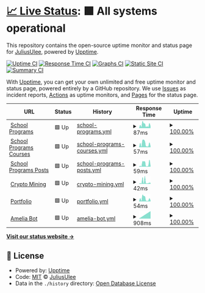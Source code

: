 # [📈 Live Status](https://Julius-Ulee.github.io/Status): <!--live status--> **🟩 All systems operational**

This repository contains the open-source uptime monitor and status page for [JuliusUlee](https://julius-ulee.github.io/), powered by [Upptime](https://github.com/upptime/upptime).

[![Uptime CI](https://github.com/Julius-Ulee/Status/workflows/Uptime%20CI/badge.svg)](https://github.com/Julius-Ulee/Status/actions?query=workflow%3A%22Uptime+CI%22)
[![Response Time CI](https://github.com/Julius-Ulee/Status/workflows/Response%20Time%20CI/badge.svg)](https://github.com/Julius-Ulee/Status/actions?query=workflow%3A%22Response+Time+CI%22)
[![Graphs CI](https://github.com/Julius-Ulee/Status/workflows/Graphs%20CI/badge.svg)](https://github.com/Julius-Ulee/Status/actions?query=workflow%3A%22Graphs+CI%22)
[![Static Site CI](https://github.com/Julius-Ulee/Status/workflows/Static%20Site%20CI/badge.svg)](https://github.com/Julius-Ulee/Status/actions?query=workflow%3A%22Static+Site+CI%22)
[![Summary CI](https://github.com/Julius-Ulee/Status/workflows/Summary%20CI/badge.svg)](https://github.com/Julius-Ulee/Status/actions?query=workflow%3A%22Summary+CI%22)

With [Upptime](https://upptime.js.org), you can get your own unlimited and free uptime monitor and status page, powered entirely by a GitHub repository. We use [Issues](https://github.com/Julius-Ulee/Status/issues) as incident reports, [Actions](https://github.com/Julius-Ulee/Status/actions) as uptime monitors, and [Pages](https://Julius-Ulee.github.io/Status) for the status page.

<!--start: status pages-->
<!-- This summary is generated by Upptime (https://github.com/upptime/upptime) -->
<!-- Do not edit this manually, your changes will be overwritten -->
<!-- prettier-ignore -->
| URL | Status | History | Response Time | Uptime |
| --- | ------ | ------- | ------------- | ------ |
| <img alt="" src="https://julius-ulee.github.io/School-Programs/assets/images/stationery.png" height="13"> [School Programs](https://julius-ulee.github.io/School-Programs/) | 🟩 Up | [school-programs.yml](https://github.com/Julius-Ulee/Status/commits/HEAD/history/school-programs.yml) | <details><summary><img alt="Response time graph" src="./graphs/school-programs/response-time-week.png" height="20"> 87ms</summary><br><a href="https://Julius-Ulee.github.io/Status/history/school-programs"><img alt="Response time 87" src="https://img.shields.io/endpoint?url=https%3A%2F%2Fraw.githubusercontent.com%2FJulius-Ulee%2FStatus%2FHEAD%2Fapi%2Fschool-programs%2Fresponse-time.json"></a><br><a href="https://Julius-Ulee.github.io/Status/history/school-programs"><img alt="24-hour response time 101" src="https://img.shields.io/endpoint?url=https%3A%2F%2Fraw.githubusercontent.com%2FJulius-Ulee%2FStatus%2FHEAD%2Fapi%2Fschool-programs%2Fresponse-time-day.json"></a><br><a href="https://Julius-Ulee.github.io/Status/history/school-programs"><img alt="7-day response time 87" src="https://img.shields.io/endpoint?url=https%3A%2F%2Fraw.githubusercontent.com%2FJulius-Ulee%2FStatus%2FHEAD%2Fapi%2Fschool-programs%2Fresponse-time-week.json"></a><br><a href="https://Julius-Ulee.github.io/Status/history/school-programs"><img alt="30-day response time 87" src="https://img.shields.io/endpoint?url=https%3A%2F%2Fraw.githubusercontent.com%2FJulius-Ulee%2FStatus%2FHEAD%2Fapi%2Fschool-programs%2Fresponse-time-month.json"></a><br><a href="https://Julius-Ulee.github.io/Status/history/school-programs"><img alt="1-year response time 87" src="https://img.shields.io/endpoint?url=https%3A%2F%2Fraw.githubusercontent.com%2FJulius-Ulee%2FStatus%2FHEAD%2Fapi%2Fschool-programs%2Fresponse-time-year.json"></a></details> | <details><summary><a href="https://Julius-Ulee.github.io/Status/history/school-programs">100.00%</a></summary><a href="https://Julius-Ulee.github.io/Status/history/school-programs"><img alt="All-time uptime 100.00%" src="https://img.shields.io/endpoint?url=https%3A%2F%2Fraw.githubusercontent.com%2FJulius-Ulee%2FStatus%2FHEAD%2Fapi%2Fschool-programs%2Fuptime.json"></a><br><a href="https://Julius-Ulee.github.io/Status/history/school-programs"><img alt="24-hour uptime 100.00%" src="https://img.shields.io/endpoint?url=https%3A%2F%2Fraw.githubusercontent.com%2FJulius-Ulee%2FStatus%2FHEAD%2Fapi%2Fschool-programs%2Fuptime-day.json"></a><br><a href="https://Julius-Ulee.github.io/Status/history/school-programs"><img alt="7-day uptime 100.00%" src="https://img.shields.io/endpoint?url=https%3A%2F%2Fraw.githubusercontent.com%2FJulius-Ulee%2FStatus%2FHEAD%2Fapi%2Fschool-programs%2Fuptime-week.json"></a><br><a href="https://Julius-Ulee.github.io/Status/history/school-programs"><img alt="30-day uptime 100.00%" src="https://img.shields.io/endpoint?url=https%3A%2F%2Fraw.githubusercontent.com%2FJulius-Ulee%2FStatus%2FHEAD%2Fapi%2Fschool-programs%2Fuptime-month.json"></a><br><a href="https://Julius-Ulee.github.io/Status/history/school-programs"><img alt="1-year uptime 100.00%" src="https://img.shields.io/endpoint?url=https%3A%2F%2Fraw.githubusercontent.com%2FJulius-Ulee%2FStatus%2FHEAD%2Fapi%2Fschool-programs%2Fuptime-year.json"></a></details>
| <img alt="" src="https://julius-ulee.github.io/School-Programs/assets/images/stationery.png" height="13"> [School Programs Courses](https://julius-ulee.github.io/School-Programs/courses/) | 🟩 Up | [school-programs-courses.yml](https://github.com/Julius-Ulee/Status/commits/HEAD/history/school-programs-courses.yml) | <details><summary><img alt="Response time graph" src="./graphs/school-programs-courses/response-time-week.png" height="20"> 57ms</summary><br><a href="https://Julius-Ulee.github.io/Status/history/school-programs-courses"><img alt="Response time 52" src="https://img.shields.io/endpoint?url=https%3A%2F%2Fraw.githubusercontent.com%2FJulius-Ulee%2FStatus%2FHEAD%2Fapi%2Fschool-programs-courses%2Fresponse-time.json"></a><br><a href="https://Julius-Ulee.github.io/Status/history/school-programs-courses"><img alt="24-hour response time 63" src="https://img.shields.io/endpoint?url=https%3A%2F%2Fraw.githubusercontent.com%2FJulius-Ulee%2FStatus%2FHEAD%2Fapi%2Fschool-programs-courses%2Fresponse-time-day.json"></a><br><a href="https://Julius-Ulee.github.io/Status/history/school-programs-courses"><img alt="7-day response time 57" src="https://img.shields.io/endpoint?url=https%3A%2F%2Fraw.githubusercontent.com%2FJulius-Ulee%2FStatus%2FHEAD%2Fapi%2Fschool-programs-courses%2Fresponse-time-week.json"></a><br><a href="https://Julius-Ulee.github.io/Status/history/school-programs-courses"><img alt="30-day response time 52" src="https://img.shields.io/endpoint?url=https%3A%2F%2Fraw.githubusercontent.com%2FJulius-Ulee%2FStatus%2FHEAD%2Fapi%2Fschool-programs-courses%2Fresponse-time-month.json"></a><br><a href="https://Julius-Ulee.github.io/Status/history/school-programs-courses"><img alt="1-year response time 52" src="https://img.shields.io/endpoint?url=https%3A%2F%2Fraw.githubusercontent.com%2FJulius-Ulee%2FStatus%2FHEAD%2Fapi%2Fschool-programs-courses%2Fresponse-time-year.json"></a></details> | <details><summary><a href="https://Julius-Ulee.github.io/Status/history/school-programs-courses">100.00%</a></summary><a href="https://Julius-Ulee.github.io/Status/history/school-programs-courses"><img alt="All-time uptime 99.82%" src="https://img.shields.io/endpoint?url=https%3A%2F%2Fraw.githubusercontent.com%2FJulius-Ulee%2FStatus%2FHEAD%2Fapi%2Fschool-programs-courses%2Fuptime.json"></a><br><a href="https://Julius-Ulee.github.io/Status/history/school-programs-courses"><img alt="24-hour uptime 100.00%" src="https://img.shields.io/endpoint?url=https%3A%2F%2Fraw.githubusercontent.com%2FJulius-Ulee%2FStatus%2FHEAD%2Fapi%2Fschool-programs-courses%2Fuptime-day.json"></a><br><a href="https://Julius-Ulee.github.io/Status/history/school-programs-courses"><img alt="7-day uptime 100.00%" src="https://img.shields.io/endpoint?url=https%3A%2F%2Fraw.githubusercontent.com%2FJulius-Ulee%2FStatus%2FHEAD%2Fapi%2Fschool-programs-courses%2Fuptime-week.json"></a><br><a href="https://Julius-Ulee.github.io/Status/history/school-programs-courses"><img alt="30-day uptime 99.82%" src="https://img.shields.io/endpoint?url=https%3A%2F%2Fraw.githubusercontent.com%2FJulius-Ulee%2FStatus%2FHEAD%2Fapi%2Fschool-programs-courses%2Fuptime-month.json"></a><br><a href="https://Julius-Ulee.github.io/Status/history/school-programs-courses"><img alt="1-year uptime 99.82%" src="https://img.shields.io/endpoint?url=https%3A%2F%2Fraw.githubusercontent.com%2FJulius-Ulee%2FStatus%2FHEAD%2Fapi%2Fschool-programs-courses%2Fuptime-year.json"></a></details>
| <img alt="" src="https://julius-ulee.github.io/School-Programs/assets/images/stationery.png" height="13"> [School Programs Posts](https://julius-ulee.github.io/School-Programs/posts/) | 🟩 Up | [school-programs-posts.yml](https://github.com/Julius-Ulee/Status/commits/HEAD/history/school-programs-posts.yml) | <details><summary><img alt="Response time graph" src="./graphs/school-programs-posts/response-time-week.png" height="20"> 59ms</summary><br><a href="https://Julius-Ulee.github.io/Status/history/school-programs-posts"><img alt="Response time 58" src="https://img.shields.io/endpoint?url=https%3A%2F%2Fraw.githubusercontent.com%2FJulius-Ulee%2FStatus%2FHEAD%2Fapi%2Fschool-programs-posts%2Fresponse-time.json"></a><br><a href="https://Julius-Ulee.github.io/Status/history/school-programs-posts"><img alt="24-hour response time 85" src="https://img.shields.io/endpoint?url=https%3A%2F%2Fraw.githubusercontent.com%2FJulius-Ulee%2FStatus%2FHEAD%2Fapi%2Fschool-programs-posts%2Fresponse-time-day.json"></a><br><a href="https://Julius-Ulee.github.io/Status/history/school-programs-posts"><img alt="7-day response time 59" src="https://img.shields.io/endpoint?url=https%3A%2F%2Fraw.githubusercontent.com%2FJulius-Ulee%2FStatus%2FHEAD%2Fapi%2Fschool-programs-posts%2Fresponse-time-week.json"></a><br><a href="https://Julius-Ulee.github.io/Status/history/school-programs-posts"><img alt="30-day response time 58" src="https://img.shields.io/endpoint?url=https%3A%2F%2Fraw.githubusercontent.com%2FJulius-Ulee%2FStatus%2FHEAD%2Fapi%2Fschool-programs-posts%2Fresponse-time-month.json"></a><br><a href="https://Julius-Ulee.github.io/Status/history/school-programs-posts"><img alt="1-year response time 58" src="https://img.shields.io/endpoint?url=https%3A%2F%2Fraw.githubusercontent.com%2FJulius-Ulee%2FStatus%2FHEAD%2Fapi%2Fschool-programs-posts%2Fresponse-time-year.json"></a></details> | <details><summary><a href="https://Julius-Ulee.github.io/Status/history/school-programs-posts">100.00%</a></summary><a href="https://Julius-Ulee.github.io/Status/history/school-programs-posts"><img alt="All-time uptime 100.00%" src="https://img.shields.io/endpoint?url=https%3A%2F%2Fraw.githubusercontent.com%2FJulius-Ulee%2FStatus%2FHEAD%2Fapi%2Fschool-programs-posts%2Fuptime.json"></a><br><a href="https://Julius-Ulee.github.io/Status/history/school-programs-posts"><img alt="24-hour uptime 100.00%" src="https://img.shields.io/endpoint?url=https%3A%2F%2Fraw.githubusercontent.com%2FJulius-Ulee%2FStatus%2FHEAD%2Fapi%2Fschool-programs-posts%2Fuptime-day.json"></a><br><a href="https://Julius-Ulee.github.io/Status/history/school-programs-posts"><img alt="7-day uptime 100.00%" src="https://img.shields.io/endpoint?url=https%3A%2F%2Fraw.githubusercontent.com%2FJulius-Ulee%2FStatus%2FHEAD%2Fapi%2Fschool-programs-posts%2Fuptime-week.json"></a><br><a href="https://Julius-Ulee.github.io/Status/history/school-programs-posts"><img alt="30-day uptime 100.00%" src="https://img.shields.io/endpoint?url=https%3A%2F%2Fraw.githubusercontent.com%2FJulius-Ulee%2FStatus%2FHEAD%2Fapi%2Fschool-programs-posts%2Fuptime-month.json"></a><br><a href="https://Julius-Ulee.github.io/Status/history/school-programs-posts"><img alt="1-year uptime 100.00%" src="https://img.shields.io/endpoint?url=https%3A%2F%2Fraw.githubusercontent.com%2FJulius-Ulee%2FStatus%2FHEAD%2Fapi%2Fschool-programs-posts%2Fuptime-year.json"></a></details>
| <img alt="" src="https://upload.wikimedia.org/wikipedia/commons/thumb/4/46/Bitcoin.svg/1200px-Bitcoin.svg.png" height="13"> [Crypto Mining](https://julius-ulee.github.io/Crypto-Mining/) | 🟩 Up | [crypto-mining.yml](https://github.com/Julius-Ulee/Status/commits/HEAD/history/crypto-mining.yml) | <details><summary><img alt="Response time graph" src="./graphs/crypto-mining/response-time-week.png" height="20"> 42ms</summary><br><a href="https://Julius-Ulee.github.io/Status/history/crypto-mining"><img alt="Response time 151" src="https://img.shields.io/endpoint?url=https%3A%2F%2Fraw.githubusercontent.com%2FJulius-Ulee%2FStatus%2FHEAD%2Fapi%2Fcrypto-mining%2Fresponse-time.json"></a><br><a href="https://Julius-Ulee.github.io/Status/history/crypto-mining"><img alt="24-hour response time 50" src="https://img.shields.io/endpoint?url=https%3A%2F%2Fraw.githubusercontent.com%2FJulius-Ulee%2FStatus%2FHEAD%2Fapi%2Fcrypto-mining%2Fresponse-time-day.json"></a><br><a href="https://Julius-Ulee.github.io/Status/history/crypto-mining"><img alt="7-day response time 42" src="https://img.shields.io/endpoint?url=https%3A%2F%2Fraw.githubusercontent.com%2FJulius-Ulee%2FStatus%2FHEAD%2Fapi%2Fcrypto-mining%2Fresponse-time-week.json"></a><br><a href="https://Julius-Ulee.github.io/Status/history/crypto-mining"><img alt="30-day response time 215" src="https://img.shields.io/endpoint?url=https%3A%2F%2Fraw.githubusercontent.com%2FJulius-Ulee%2FStatus%2FHEAD%2Fapi%2Fcrypto-mining%2Fresponse-time-month.json"></a><br><a href="https://Julius-Ulee.github.io/Status/history/crypto-mining"><img alt="1-year response time 151" src="https://img.shields.io/endpoint?url=https%3A%2F%2Fraw.githubusercontent.com%2FJulius-Ulee%2FStatus%2FHEAD%2Fapi%2Fcrypto-mining%2Fresponse-time-year.json"></a></details> | <details><summary><a href="https://Julius-Ulee.github.io/Status/history/crypto-mining">100.00%</a></summary><a href="https://Julius-Ulee.github.io/Status/history/crypto-mining"><img alt="All-time uptime 99.97%" src="https://img.shields.io/endpoint?url=https%3A%2F%2Fraw.githubusercontent.com%2FJulius-Ulee%2FStatus%2FHEAD%2Fapi%2Fcrypto-mining%2Fuptime.json"></a><br><a href="https://Julius-Ulee.github.io/Status/history/crypto-mining"><img alt="24-hour uptime 100.00%" src="https://img.shields.io/endpoint?url=https%3A%2F%2Fraw.githubusercontent.com%2FJulius-Ulee%2FStatus%2FHEAD%2Fapi%2Fcrypto-mining%2Fuptime-day.json"></a><br><a href="https://Julius-Ulee.github.io/Status/history/crypto-mining"><img alt="7-day uptime 100.00%" src="https://img.shields.io/endpoint?url=https%3A%2F%2Fraw.githubusercontent.com%2FJulius-Ulee%2FStatus%2FHEAD%2Fapi%2Fcrypto-mining%2Fuptime-week.json"></a><br><a href="https://Julius-Ulee.github.io/Status/history/crypto-mining"><img alt="30-day uptime 99.94%" src="https://img.shields.io/endpoint?url=https%3A%2F%2Fraw.githubusercontent.com%2FJulius-Ulee%2FStatus%2FHEAD%2Fapi%2Fcrypto-mining%2Fuptime-month.json"></a><br><a href="https://Julius-Ulee.github.io/Status/history/crypto-mining"><img alt="1-year uptime 99.97%" src="https://img.shields.io/endpoint?url=https%3A%2F%2Fraw.githubusercontent.com%2FJulius-Ulee%2FStatus%2FHEAD%2Fapi%2Fcrypto-mining%2Fuptime-year.json"></a></details>
| <img alt="" src="https://assets.holopin.io/eyJidWNrZXQiOiJob2xvcGluLWFzc2V0cyIsImtleSI6ImFzc2V0cy9jbGt4aGVvazEyMTczMGZtcHA5N2xnN3p2IiwiZWRpdHMiOnsicm90YXRlIjpudWxsfX0=" height="13"> [Portfolio](https://julius-ulee.github.io/) | 🟩 Up | [portfolio.yml](https://github.com/Julius-Ulee/Status/commits/HEAD/history/portfolio.yml) | <details><summary><img alt="Response time graph" src="./graphs/portfolio/response-time-week.png" height="20"> 54ms</summary><br><a href="https://Julius-Ulee.github.io/Status/history/portfolio"><img alt="Response time 49" src="https://img.shields.io/endpoint?url=https%3A%2F%2Fraw.githubusercontent.com%2FJulius-Ulee%2FStatus%2FHEAD%2Fapi%2Fportfolio%2Fresponse-time.json"></a><br><a href="https://Julius-Ulee.github.io/Status/history/portfolio"><img alt="24-hour response time 62" src="https://img.shields.io/endpoint?url=https%3A%2F%2Fraw.githubusercontent.com%2FJulius-Ulee%2FStatus%2FHEAD%2Fapi%2Fportfolio%2Fresponse-time-day.json"></a><br><a href="https://Julius-Ulee.github.io/Status/history/portfolio"><img alt="7-day response time 54" src="https://img.shields.io/endpoint?url=https%3A%2F%2Fraw.githubusercontent.com%2FJulius-Ulee%2FStatus%2FHEAD%2Fapi%2Fportfolio%2Fresponse-time-week.json"></a><br><a href="https://Julius-Ulee.github.io/Status/history/portfolio"><img alt="30-day response time 46" src="https://img.shields.io/endpoint?url=https%3A%2F%2Fraw.githubusercontent.com%2FJulius-Ulee%2FStatus%2FHEAD%2Fapi%2Fportfolio%2Fresponse-time-month.json"></a><br><a href="https://Julius-Ulee.github.io/Status/history/portfolio"><img alt="1-year response time 49" src="https://img.shields.io/endpoint?url=https%3A%2F%2Fraw.githubusercontent.com%2FJulius-Ulee%2FStatus%2FHEAD%2Fapi%2Fportfolio%2Fresponse-time-year.json"></a></details> | <details><summary><a href="https://Julius-Ulee.github.io/Status/history/portfolio">100.00%</a></summary><a href="https://Julius-Ulee.github.io/Status/history/portfolio"><img alt="All-time uptime 99.97%" src="https://img.shields.io/endpoint?url=https%3A%2F%2Fraw.githubusercontent.com%2FJulius-Ulee%2FStatus%2FHEAD%2Fapi%2Fportfolio%2Fuptime.json"></a><br><a href="https://Julius-Ulee.github.io/Status/history/portfolio"><img alt="24-hour uptime 100.00%" src="https://img.shields.io/endpoint?url=https%3A%2F%2Fraw.githubusercontent.com%2FJulius-Ulee%2FStatus%2FHEAD%2Fapi%2Fportfolio%2Fuptime-day.json"></a><br><a href="https://Julius-Ulee.github.io/Status/history/portfolio"><img alt="7-day uptime 100.00%" src="https://img.shields.io/endpoint?url=https%3A%2F%2Fraw.githubusercontent.com%2FJulius-Ulee%2FStatus%2FHEAD%2Fapi%2Fportfolio%2Fuptime-week.json"></a><br><a href="https://Julius-Ulee.github.io/Status/history/portfolio"><img alt="30-day uptime 99.94%" src="https://img.shields.io/endpoint?url=https%3A%2F%2Fraw.githubusercontent.com%2FJulius-Ulee%2FStatus%2FHEAD%2Fapi%2Fportfolio%2Fuptime-month.json"></a><br><a href="https://Julius-Ulee.github.io/Status/history/portfolio"><img alt="1-year uptime 99.97%" src="https://img.shields.io/endpoint?url=https%3A%2F%2Fraw.githubusercontent.com%2FJulius-Ulee%2FStatus%2FHEAD%2Fapi%2Fportfolio%2Fuptime-year.json"></a></details>
| <img alt="" src="https://static.vecteezy.com/system/resources/previews/018/930/718/original/discord-logo-discord-icon-transparent-free-png.png" height="13"> [Amelia Bot](https://ameliabot-discord.uzumekiulee.repl.co) | 🟩 Up | [amelia-bot.yml](https://github.com/Julius-Ulee/Status/commits/HEAD/history/amelia-bot.yml) | <details><summary><img alt="Response time graph" src="./graphs/amelia-bot/response-time-week.png" height="20"> 908ms</summary><br><a href="https://Julius-Ulee.github.io/Status/history/amelia-bot"><img alt="Response time 2751" src="https://img.shields.io/endpoint?url=https%3A%2F%2Fraw.githubusercontent.com%2FJulius-Ulee%2FStatus%2FHEAD%2Fapi%2Famelia-bot%2Fresponse-time.json"></a><br><a href="https://Julius-Ulee.github.io/Status/history/amelia-bot"><img alt="24-hour response time 908" src="https://img.shields.io/endpoint?url=https%3A%2F%2Fraw.githubusercontent.com%2FJulius-Ulee%2FStatus%2FHEAD%2Fapi%2Famelia-bot%2Fresponse-time-day.json"></a><br><a href="https://Julius-Ulee.github.io/Status/history/amelia-bot"><img alt="7-day response time 908" src="https://img.shields.io/endpoint?url=https%3A%2F%2Fraw.githubusercontent.com%2FJulius-Ulee%2FStatus%2FHEAD%2Fapi%2Famelia-bot%2Fresponse-time-week.json"></a><br><a href="https://Julius-Ulee.github.io/Status/history/amelia-bot"><img alt="30-day response time 908" src="https://img.shields.io/endpoint?url=https%3A%2F%2Fraw.githubusercontent.com%2FJulius-Ulee%2FStatus%2FHEAD%2Fapi%2Famelia-bot%2Fresponse-time-month.json"></a><br><a href="https://Julius-Ulee.github.io/Status/history/amelia-bot"><img alt="1-year response time 2751" src="https://img.shields.io/endpoint?url=https%3A%2F%2Fraw.githubusercontent.com%2FJulius-Ulee%2FStatus%2FHEAD%2Fapi%2Famelia-bot%2Fresponse-time-year.json"></a></details> | <details><summary><a href="https://Julius-Ulee.github.io/Status/history/amelia-bot">100.00%</a></summary><a href="https://Julius-Ulee.github.io/Status/history/amelia-bot"><img alt="All-time uptime 0.00%" src="https://img.shields.io/endpoint?url=https%3A%2F%2Fraw.githubusercontent.com%2FJulius-Ulee%2FStatus%2FHEAD%2Fapi%2Famelia-bot%2Fuptime.json"></a><br><a href="https://Julius-Ulee.github.io/Status/history/amelia-bot"><img alt="24-hour uptime 100.00%" src="https://img.shields.io/endpoint?url=https%3A%2F%2Fraw.githubusercontent.com%2FJulius-Ulee%2FStatus%2FHEAD%2Fapi%2Famelia-bot%2Fuptime-day.json"></a><br><a href="https://Julius-Ulee.github.io/Status/history/amelia-bot"><img alt="7-day uptime 100.00%" src="https://img.shields.io/endpoint?url=https%3A%2F%2Fraw.githubusercontent.com%2FJulius-Ulee%2FStatus%2FHEAD%2Fapi%2Famelia-bot%2Fuptime-week.json"></a><br><a href="https://Julius-Ulee.github.io/Status/history/amelia-bot"><img alt="30-day uptime 100.00%" src="https://img.shields.io/endpoint?url=https%3A%2F%2Fraw.githubusercontent.com%2FJulius-Ulee%2FStatus%2FHEAD%2Fapi%2Famelia-bot%2Fuptime-month.json"></a><br><a href="https://Julius-Ulee.github.io/Status/history/amelia-bot"><img alt="1-year uptime 0.00%" src="https://img.shields.io/endpoint?url=https%3A%2F%2Fraw.githubusercontent.com%2FJulius-Ulee%2FStatus%2FHEAD%2Fapi%2Famelia-bot%2Fuptime-year.json"></a></details>

<!--end: status pages-->

[**Visit our status website →**](https://Julius-Ulee.github.io/Status)

## 📄 License

- Powered by: [Upptime](https://github.com/upptime/upptime)
- Code: [MIT](./LICENSE) © [JuliusUlee](https://julius-ulee.github.io/)
- Data in the `./history` directory: [Open Database License](https://opendatacommons.org/licenses/odbl/1-0/)
